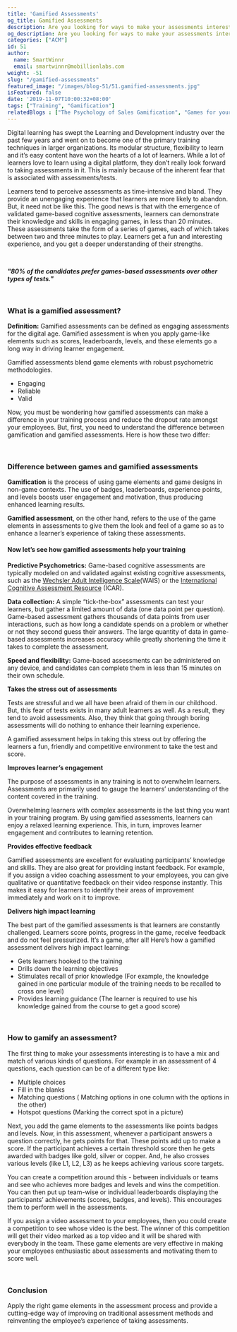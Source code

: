 ```yaml
---
title: 'Gamified Assessments'
og_title: Gamified Assessments
description: Are you looking for ways to make your assessments interesting and engaging? Learn how to gamify them.
og_description: Are you looking for ways to make your assessments interesting and engaging? Learn how to gamify them.
categories: ["ACM"]
id: 51
author:
  name: SmartWinnr
  email: smartwinnr@mobillionlabs.com
weight: -51
slug: "/gamified-assessments"
featured_image: "/images/blog-51/51.gamified-assessments.jpg"
isFeatured: false
date: '2019-11-07T10:00:32+08:00'
tags: ["Training", "Gamification"]
relatedBlogs : ["The Psychology of Sales Gamification", "Games for your Offsite","7 Sales Training Games that actually boost your sales team’s skills"]
---
```


Digital learning has swept the Learning and Development industry over the past few years and went on to become one of the primary training techniques in larger organizations. Its modular structure, flexibility to learn and it’s easy content have won the hearts of a lot of learners. While a lot of learners love to learn using a digital platform, they don’t really look forward to taking assessments in it. This is mainly because of the inherent fear that is associated with assessments/tests. 

Learners tend to perceive assessments as time-intensive and bland. They provide an unengaging experience that learners are more likely to abandon. But, it need not be like this. The good news is that with the emergence of validated game-based cognitive assessments, learners can demonstrate their knowledge and skills in engaging games, in less than 20 minutes. These assessments take the form of a series of games, each of which takes between two and three minutes to play. Learners get a fun and interesting experience, and you get a deeper understanding of their strengths.

<br>

**_"80% of the candidates prefer games-based assessments over other types of tests."_**

<br>

### **What is a gamified assessment?**

**Definition:** Gamified assessments can be defined as engaging assessments for the digital age. Gamified assessment is when you apply game-like elements such as scores, leaderboards, levels, and these elements go a long way in driving learner engagement.

Gamified assessments blend game elements with robust psychometric methodologies.

<ul>
<li>Engaging</li>
<li>Reliable</li>
<li>Valid</li>
</ul>

Now, you must be wondering how gamified assessments can make a difference in your training process and reduce the dropout rate amongst your employees. But, first, you need to understand the difference between gamification and gamified assessments. Here is how these two differ:

<br>

### **Difference between games and gamified assessments** 

**Gamification** is the process of using game elements and game designs in non-game contexts. The use of badges, leaderboards, experience points, and levels boosts user engagement and motivation, thus producing enhanced learning results.

**Gamified assessment**, on the other hand, refers to the use of the game elements in assessments to give them the look and feel of a game so as to enhance a learner’s experience of taking these assessments.

#### Now let’s see how gamified assessments help your training

**Predictive Psychometrics:** Game-based cognitive assessments are typically modeled on and validated against existing cognitive assessments, such as the <a  href="https://www.pearsonclinical.com/psychology/products/100000392/wechsler-adult-intelligence-scalefourth-edition-wais-iv.html">Wechsler Adult Intelligence Scale</a>(WAIS) or the <a  href="https://icar-project.com/ICAR_Catalogue.pdf">International Cognitive Assessment Resource</a> (ICAR).

**Data collection:** A simple “tick-the-box” assessments can test your learners, but gather a limited amount of data (one data point per question). Game-based assessment gathers thousands of data points from user interactions, such as how long a candidate spends on a problem or whether or not they second guess their answers. The large quantity of data in game-based assessments increases accuracy while greatly shortening the time it takes to complete the assessment.

**Speed and flexibility:** Game-based assessments can be administered on any device, and candidates can complete them in less than 15 minutes on their own schedule.

**Takes the stress out of assessments**

Tests are stressful and we all have been afraid of them in our childhood. But, this fear of tests exists in many adult learners as well. As a result, they tend to avoid assessments. Also, they think that going through boring assessments will do nothing to enhance their learning experience. 
 
A gamified assessment helps in taking this stress out by offering the learners a fun, friendly and competitive environment to take the test and score.

**Improves learner’s engagement**

The purpose of assessments in any training is not to overwhelm learners. Assessments are primarily used to gauge the learners’ understanding of the content covered in the training. 
 
Overwhelming learners with complex assessments is the last thing you want in your training program. By using gamified assessments, learners can enjoy a relaxed learning experience. This, in turn, improves learner engagement and contributes to learning retention.

**Provides effective feedback**

Gamified assessments are excellent for evaluating participants’ knowledge and skills. They are also great for providing instant feedback. For example, if you assign a video coaching assessment to your employees, you can give qualitative or quantitative feedback on their video response instantly. This makes it easy for learners to identify their areas of improvement immediately and work on it to improve.

**Delivers high impact learning**

The best part of the gamified assessments is that learners are constantly challenged. Learners score points, progress in the game, receive feedback and do not feel pressurized. It’s a game, after all! Here’s how a gamified assessment delivers high impact learning:

<ul>
<li>Gets learners hooked to the training</li>
<li>Drills down the learning objectives</li>
<li>Stimulates recall of prior knowledge (For example, the knowledge gained in one particular module of the training needs to be recalled to cross one level)</li>
<li>Provides learning guidance (The learner is required to use his knowledge gained from the course to get a good score)</li>
</ul>

<br>

### **How to gamify an assessment?**

The first thing to make your assessments interesting is to have a mix and match of various kinds of questions. For example in an assessment of 4 questions, each question can be of a different type like:

<ul>
<li>Multiple choices</li>
<li>Fill in the blanks</li>
<li>Matching questions ( Matching options in one column with the options in the other)</li>
<li>Hotspot questions (Marking the correct spot in a picture)</li>
</ul>

 Next, you add the game elements to the assessments like points badges and levels. Now, in this assessment, whenever a participant answers a question correctly, he gets points for that. These points add up to make a score. If the participant achieves a certain threshold score then he gets awarded with badges like gold, silver or copper. And, he also crosses various levels (like L1, L2, L3) as he keeps achieving various score targets. 

You can create a competition around this - between individuals or teams and see who achieves more badges and levels and wins the competition. You can then put up team-wise or individual leaderboards displaying the participants’ achievements (scores, badges, and levels). This encourages them to perform well in the assessments.

If you assign a video assessment to your employees, then you could create a competition to see whose video is the best. The winner of this competition will get their video marked as a top video and it will be shared with everybody in the team. These game elements are very effective in making your employees enthusiastic about assessments and motivating them to score well.

<br>

### **Conclusion**

Apply the right game elements in the assessment process and provide a cutting-edge way of improving on traditional assessment methods and reinventing the employee’s experience of taking assessments.















